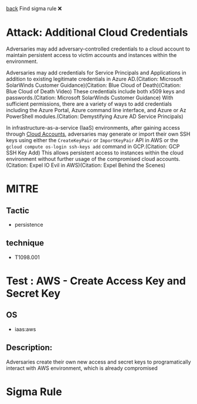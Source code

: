 
[back](../index.md)
Find sigma rule :x: 

# Attack: Additional Cloud Credentials 

Adversaries may add adversary-controlled credentials to a cloud account to maintain persistent access to victim accounts and instances within the environment.

Adversaries may add credentials for Service Principals and Applications in addition to existing legitimate credentials in Azure AD.(Citation: Microsoft SolarWinds Customer Guidance)(Citation: Blue Cloud of Death)(Citation: Blue Cloud of Death Video) These credentials include both x509 keys and passwords.(Citation: Microsoft SolarWinds Customer Guidance) With sufficient permissions, there are a variety of ways to add credentials including the Azure Portal, Azure command line interface, and Azure or Az PowerShell modules.(Citation: Demystifying Azure AD Service Principals)

In infrastructure-as-a-service (IaaS) environments, after gaining access through [Cloud Accounts](https://attack.mitre.org/techniques/T1078/004), adversaries may generate or import their own SSH keys using either the <code>CreateKeyPair</code> or <code>ImportKeyPair</code> API in AWS or the <code>gcloud compute os-login ssh-keys add</code> command in GCP.(Citation: GCP SSH Key Add) This allows persistent access to instances within the cloud environment without further usage of the compromised cloud accounts.(Citation: Expel IO Evil in AWS)(Citation: Expel Behind the Scenes)

# MITRE
## Tactic
  - persistence


## technique
  - T1098.001


# Test : AWS - Create Access Key and Secret Key
## OS
  - iaas:aws


## Description:
Adversaries create their own new access and secret keys to programatically interact with AWS environment, which is already compromised


# Sigma Rule

